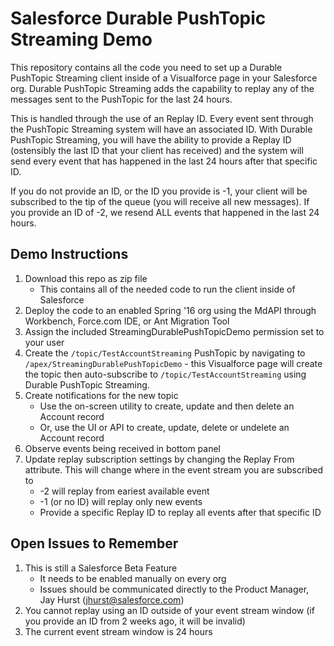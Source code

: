 # Salesforce Durable PushTopic Streaming Demo
This repository contains all the code you need to set up a Durable PushTopic Streaming client inside of a Visualforce page in your Salesforce org.  Durable PushTopic Streaming adds the capability to replay any of the messages sent to the PushTopic for the last 24 hours.

This is handled through the use of an Replay ID.  Every event sent through the PushTopic Streaming system will have an associated ID.  With Durable PushTopic Streaming, you will have the ability to provide a Replay ID (ostensibly the last ID that your client has received) and the system will send every event that has happened in the last 24 hours after that specific ID.

If you do not provide an ID, or the ID you provide is -1, your client will be subscribed to the tip of the queue (you will receive all new messages).  If you provide an ID of -2, we resend ALL events that happened in the last 24 hours.

## Demo Instructions
1. Download this repo as zip file
    * This contains all of the needed code to run the client inside of Salesforce
2. Deploy the code to an enabled Spring '16 org using the MdAPI through Workbench, Force.com IDE, or Ant Migration Tool
3. Assign the included StreamingDurablePushTopicDemo permission set to your user
4. Create the `/topic/TestAccountStreaming` PushTopic by navigating to `/apex/StreamingDurablePushTopicDemo` - this Visualforce page will create the topic then auto-subscribe to `/topic/TestAccountStreaming` using Durable PushTopic Streaming.
5. Create notifications for the new topic
    * Use the on-screen utility to create, update and then delete an Account record
    * Or, use the UI or API to create, update, delete or undelete an Account record  
6. Observe events being received in bottom panel
7. Update replay subscription settings by changing the Replay From attribute. This will change where in the event stream you are subscribed to
    * -2 will replay from eariest available event
    * -1 (or no ID) will replay only new events
    * Provide a specific Replay ID to replay all events after that specific ID

## Open Issues to Remember
1. This is still a Salesforce Beta Feature
    * It needs to be enabled manually on every org
    * Issues should be communicated directly to the Product Manager, Jay Hurst (jhurst@salesforce.com)
2. You cannot replay using an ID outside of your event stream window (if you provide an ID from 2 weeks ago, it will be invalid)
3. The current event stream window is 24 hours
